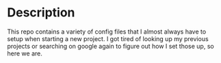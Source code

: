 # Description
This repo contains a variety of config files that I almost always have to setup when starting a new project.
I got tired of looking up my previous projects or searching on google again to figure out how I set those up, so here we are.